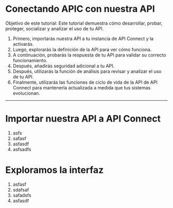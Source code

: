 # Conectando APIC con nuestra API

Objetivo de este tutorial:
Este tutorial demuestra cómo desarrollar, probar, proteger, socializar y analizar el uso de tu API.

1) Primero, importarás nuestra API a tu instancia de API Connect y la activarás.
2) Luego, explorarás la definición de la API para ver cómo funciona.
3) A continuación, probarás la respuesta de tu API para validar su correcto funcionamiento.
4) Después, añadirás seguridad adicional a tu API.
5) Después, utilizarás la función de análisis para revisar y analizar el uso de tu API.
6) Finalmente, utilizarás las funciones de ciclo de vida de la API de API Connect para mantenerla actualizada a medida que tus sistemas evolucionan.

---

Importar nuestra API a API Connect
=

1) asfs
2) safasf
3) asfasdf
4) asfsadfs

Exploramos la interfaz
=

1) asfasf
2) sdafsaf
3) safadsfs
4) asfasdf
